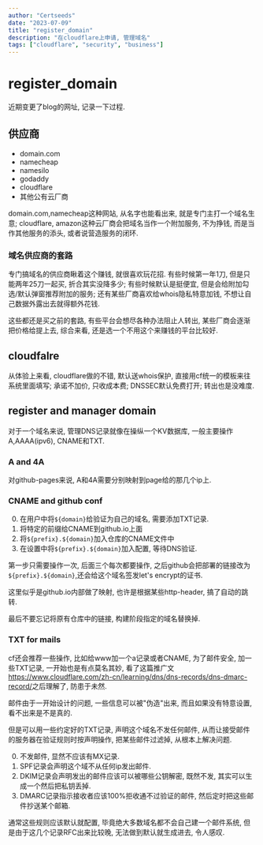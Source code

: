 ```yaml
---
author: "Certseeds"
date: "2023-07-09"
title: "register_domain"
description: "在cloudflare上申请, 管理域名"
tags: ["cloudflare", "security", "business"]
---
```


# register_domain

近期变更了blog的网址, 记录一下过程.

## 供应商

+ domain.com
+ namecheap
+ namesilo
+ godaddy
+ cloudflare
+ 其他公有云厂商

domain.com,namecheap这种网站, 从名字也能看出来, 就是专门主打一个域名生意; cloudflare, amazon这种云厂商会把域名当作一个附加服务, 不为挣钱, 而是当作其他服务的添头, 或者说营造服务的闭环.

### 域名供应商的套路

专门搞域名的供应商瞅着这个赚钱, 就很喜欢玩花招. 有些时候第一年1刀, 但是只能两年25刀一起买, 折合其实没降多少; 有些时候默认是挺便宜, 但是会给附加勾选/默认弹窗推荐附加的服务; 还有某些厂商喜欢给whois隐私特意加钱, 不想让自己数据外露出去就得额外花钱.

这些都还是买之前的套路, 有些平台会想尽各种办法阻止人转出, 某些厂商会逐渐把价格给提上去, 综合来看, 还是选一个不用这个来赚钱的平台比较好.

## cloudfalre

从体验上来看, cloudflare做的不错, 默认送whois保护, 直接用cf统一的模板来往系统里面填写; 承诺不加价, 只收成本费; DNSSEC默认免费打开; 转出也是没难度.

## register and manager domain

对于一个域名来说, 管理DNS记录就像在操纵一个KV数据库, 一般主要操作A,AAAA(ipv6), CNAME和TXT.

### A and 4A

对github-pages来说, A和4A需要分别映射到page给的那几个ip上.

### CNAME and github conf

0. 在用户中将`${domain}`给验证为自己的域名, 需要添加TXT记录.
0. 将特定的前缀给CNAME到github.io上面
0. 将`${prefix}.${domain}`加入仓库的CNAME文件中
0. 在设置中将`${prefix}.${domain}`加入配置, 等待DNS验证.

第一步只需要操作一次, 后面三个每次都要操作, 之后github会把部署的链接改为`${prefix}.${domain}`,还会给这个域名签发let's encrypt的证书.

这里似乎是github.io内部做了映射, 也许是根据某些http-header, 搞了自动的跳转.

最后不要忘记将原有仓库中的链接, 构建阶段指定的域名替换掉.

### TXT for mails

cf还会推荐一些操作, 比如给www加一个a记录或者CNAME, 为了邮件安全, 加一些TXT记录, 一开始也是有点莫名其妙,  看了这篇推广文<https://www.cloudflare.com/zh-cn/learning/dns/dns-records/dns-dmarc-record/>之后理解了, 防患于未然.

邮件由于一开始设计的问题, 一些信息可以被"伪造"出来, 而且如果没有特意设置, 看不出来是不是真的.

但是可以用一些约定好的TXT记录, 声明这个域名不发任何邮件, 从而让接受邮件的服务器在验证规则时按声明操作, 把某些邮件过滤掉, 从根本上解决问题.

0. 不发邮件, 显然不应该有MX记录.
1. SPF记录会声明这个域不从任何ip发出邮件.
2. DKIM记录会声明发出的邮件应该可以被哪些公钥解密, 既然不发, 其实可以生成一个然后把私钥丢掉.
3. DMARC记录指示接收者应该100%拒收通不过验证的邮件, 然后定时把这些邮件抄送某个邮箱.

通常这些规则应该默认就配置, 毕竟绝大多数域名都不会自己建一个邮件系统, 但是由于这几个记录RFC出来比较晚, 无法做到默认就生成进去, 令人感叹.
